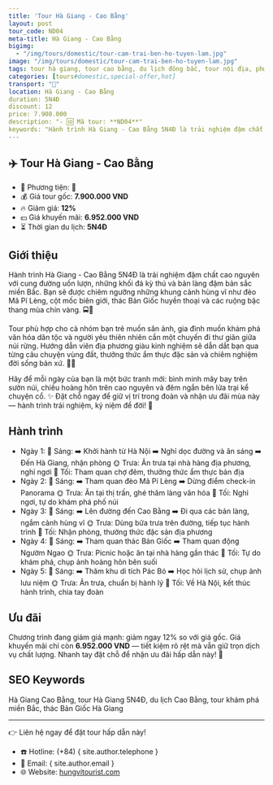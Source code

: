 ```yaml
---
title: 'Tour Hà Giang - Cao Bằng'
layout: post
tour_code: ND04
meta-title: Hà Giang - Cao Bằng
bigimg:
  - "/img/tours/domestic/tour-cam-trai-ben-ho-tuyen-lam.jpg"
image: "/img/tours/domestic/tour-cam-trai-ben-ho-tuyen-lam.jpg"
tags: tour hà giang, tour cao bằng, du lịch đông bắc, tour nội địa, phượt việt nam
categories: [tours#domestic,special-offer,hot]
transport: "🚌"
location: Hà Giang - Cao Bằng
duration: 5N4Đ
discount: 12
price: 7.900.000
description: "- 🆔 Mã tour: **ND04**"
keywords: "Hành trình Hà Giang - Cao Bằng 5N4Đ là trải nghiệm đậm chất cao nguyên với cung đường uốn lượn, những khối đá kỳ thú và bản làng đậm bản sắc miền Bắc. Bạn sẽ được chiêm ngưỡng những khung cảnh hùng vĩ như đèo Mã Pí Lèng, cột mốc biên giới, thác Bản Giốc huyền thoại và các ruộng bậc thang mùa chín vàng. 🚍🌄"
---
```


## ✈️ Tour Hà Giang - Cao Bằng

- 🚗 Phương tiện: **🚌**
- 💰 Giá tour gốc: **7.900.000 VND**
- 🔥 Giảm giá: **12%**
- 💵 Giá khuyến mãi: **6.952.000 VND**
- ⏳ Thời gian du lịch: **5N4Đ**

## Giới thiệu
Hành trình Hà Giang - Cao Bằng 5N4Đ là trải nghiệm đậm chất cao nguyên với cung đường uốn lượn, những khối đá kỳ thú và bản làng đậm bản sắc miền Bắc. Bạn sẽ được chiêm ngưỡng những khung cảnh hùng vĩ như đèo Mã Pí Lèng, cột mốc biên giới, thác Bản Giốc huyền thoại và các ruộng bậc thang mùa chín vàng. 🚍🌄

Tour phù hợp cho cả nhóm bạn trẻ muốn săn ảnh, gia đình muốn khám phá văn hóa dân tộc và người yêu thiên nhiên cần một chuyến đi thư giãn giữa núi rừng. Hướng dẫn viên địa phương giàu kinh nghiệm sẽ dẫn dắt bạn qua từng câu chuyện vùng đất, thưởng thức ẩm thực đặc sản và chiêm nghiệm đời sống bản xứ. 🥾🍲

Hãy để mỗi ngày của bạn là một bức tranh mới: bình minh mây bay trên sườn núi, chiều hoàng hôn trên cao nguyên và đêm ngắn bên lửa trại kể chuyện cổ. ✨ Đặt chỗ ngay để giữ vị trí trong đoàn và nhận ưu đãi mùa này — hành trình trải nghiệm, kỷ niệm để đời! 📲

## Hành trình
- Ngày 1:
  🌅 Sáng: ➡️ Khởi hành từ Hà Nội ➡️ Nghỉ dọc đường và ăn sáng ➡️ Đến Hà Giang, nhận phòng
  🌞 Trưa: Ăn trưa tại nhà hàng địa phương, nghỉ ngơi
  🌙 Tối: Tham quan chợ đêm, thưởng thức ẩm thực bản địa
- Ngày 2:
  🌅 Sáng: ➡️ Tham quan đèo Mã Pí Lèng ➡️ Dừng điểm check-in Panorama
  🌞 Trưa: Ăn tại thị trấn, ghé thăm làng văn hóa
  🌙 Tối: Nghỉ ngơi, tự do khám phá phố núi
- Ngày 3:
  🌅 Sáng: ➡️ Lên đường đến Cao Bằng ➡️ Đi qua các bản làng, ngắm cảnh hùng vĩ
  🌞 Trưa: Dùng bữa trưa trên đường, tiếp tục hành trình
  🌙 Tối: Nhận phòng, thưởng thức đặc sản địa phương
- Ngày 4:
  🌅 Sáng: ➡️ Tham quan thác Bản Giốc ➡️ Tham quan động Ngườm Ngao
  🌞 Trưa: Picnic hoặc ăn tại nhà hàng gần thác
  🌙 Tối: Tự do khám phá, chụp ảnh hoàng hôn bên suối
- Ngày 5:
  🌅 Sáng: ➡️ Thăm khu di tích Pác Bó ➡️ Học hỏi lịch sử, chụp ảnh lưu niệm
  🌞 Trưa: Ăn trưa, chuẩn bị hành lý
  🌙 Tối: Về Hà Nội, kết thúc hành trình, chia tay đoàn

## Ưu đãi
Chương trình đang giảm giá mạnh: giảm ngay 12% so với giá gốc. Giá khuyến mãi chỉ còn **6.952.000 VND** — tiết kiệm rõ rệt mà vẫn giữ trọn dịch vụ chất lượng. Nhanh tay đặt chỗ để nhận ưu đãi hấp dẫn này! 🎉

## SEO Keywords
Hà Giang Cao Bằng, tour Hà Giang 5N4Đ, du lịch Cao Bằng, tour khám phá miền Bắc, thác Bản Giốc Hà Giang

---

👉 Liên hệ ngay để đặt tour hấp dẫn này!

- ☎️ Hotline: (+84) { site.author.telephone }
- 📧 Email: { site.author.email }
- 🌐 Website: [hungvitourist.com](https://hungvitourist.com)

